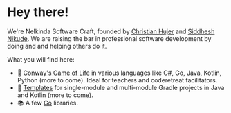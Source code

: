 # Hey there!

We're Nelkinda Software Craft, founded by [Christian Hujer](https://github.com/christianhujer) and [Siddhesh Nikude](https://github.com/sidnik007).
We are raising the bar in professional software development by doing and and helping others do it.

What you will find here:
- 👾 [Conway's Game of Life](pages/GameOfLife.md) in various languages like C#, Go, Java, Kotlin, Python (more to come).
  Ideal for teachers and coderetreat facilitators.
- 📔 [Templates](pages/Templates.md) for single-module and multi-module Gradle projects in Java and Kotlin (more to come).
- 📚 A few [Go](pages/Go.md) libraries.
